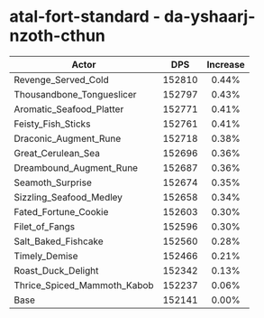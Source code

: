 # atal-fort-standard - da-yshaarj-nzoth-cthun
| Actor | DPS | Increase |
|---|:---:|:---:|
|Revenge_Served_Cold|152810|0.44%|
|Thousandbone_Tongueslicer|152797|0.43%|
|Aromatic_Seafood_Platter|152771|0.41%|
|Feisty_Fish_Sticks|152761|0.41%|
|Draconic_Augment_Rune|152718|0.38%|
|Great_Cerulean_Sea|152696|0.36%|
|Dreambound_Augment_Rune|152687|0.36%|
|Seamoth_Surprise|152674|0.35%|
|Sizzling_Seafood_Medley|152658|0.34%|
|Fated_Fortune_Cookie|152603|0.30%|
|Filet_of_Fangs|152596|0.30%|
|Salt_Baked_Fishcake|152560|0.28%|
|Timely_Demise|152466|0.21%|
|Roast_Duck_Delight|152342|0.13%|
|Thrice_Spiced_Mammoth_Kabob|152237|0.06%|
|Base|152141|0.00%|
